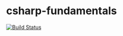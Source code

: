 # csharp-fundamentals

[![Build Status](https://travis-ci.org/jhbertra/FunSharp.svg?branch=master)](https://travis-ci.org/jhbertra/FunSharp)